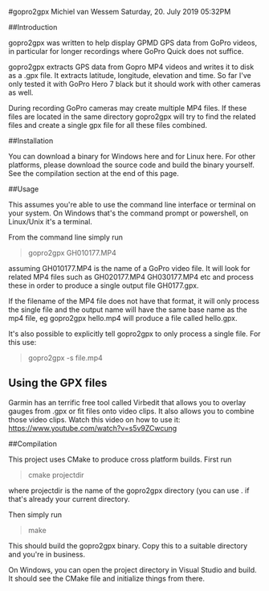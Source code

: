 #gopro2gpx
Michiel van Wessem
Saturday, 20. July 2019 05:32PM 


##Introduction

gopro2gpx  was written to help display GPMD GPS data from GoPro videos, in particular for longer recordings where GoPro Quick does not suffice.


gopro2gpx extracts GPS data from Gopro MP4 videos and writes it to disk as a .gpx file. It extracts latitude, longitude, elevation and time. So far I've only tested it with GoPro Hero 7 black but it should work with other cameras as well.

During recording GoPro cameras  may create multiple MP4 files. If these files are located in the same directory gopro2gpx will try to find the related files and create a single gpx file for all these files combined.

##Installation

You can download a binary for Windows here and for Linux here. For other platforms, please download the source code and build the binary yourself. See the compilation section at the end of this page.

##Usage

This assumes you're able to use the command line interface or terminal on your system. On Windows that's the command prompt or powershell, on Linux/Unix it's a terminal.

From the command line simply run

>gopro2gpx GH010177.MP4

assuming GH010177.MP4 is the name of a GoPro video file. It will look for related MP4 files such as GH020177.MP4 GH030177.MP4 etc and process these in order to produce a single output file GH0177.gpx.

If the filename of the MP4 file does not have that format, it will only process the single file and the output name will have the same base name as the mp4 file, eg gopro2gpx hello.mp4 will produce a file called hello.gpx.

It's also possible to explicitly tell gopro2gpx to only process a single file. For this use:
>gopro2gpx -s file.mp4

## Using the GPX files
Garmin has an terrific free tool called Virbedit that allows you to overlay gauges from .gpx or fit files onto video clips. It also allows you to combine those video clips.
Watch this video on how to use it: https://www.youtube.com/watch?v=s5v9ZCwcung 
 

##Compilation

This project uses CMake to produce cross platform builds. First run
>cmake projectdir

where projectdir is the name of the gopro2gpx directory (you can use . if that's already your current directory.

Then simply run 
>make 

This should build the gopro2gpx binary. Copy this to a suitable directory and you're in business.

On Windows, you can open the project directory in Visual Studio and build. It should see the CMake file and initialize things from there.

